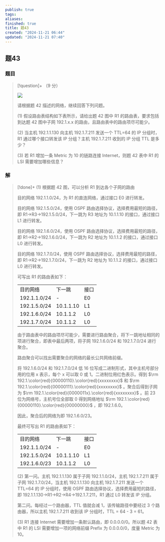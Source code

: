 ```yaml
---
publish: true
tags: 
aliases: 
finished: true
title: 题43
created: "2024-11-21 06:44"
updated: "2024-11-21 07:40"
---
```

## 题43
### 题目
> [!question]+
> （9 分）
> 
> ![](https://pic1.zhimg.com/v2-aa6ef82a9e8a94f0bbb19f6c89e25faa_r.jpg)
> 
> 请根据题 42 描述的网络，继续回答下列问题。
> 
> (1) 假设路由表结构如下表所示，请给出题 42 图中 R1 的路由表，要求包括到达题 42 图中子网 192.1.x.x 的路由，且路由表中的路由项尽可能少。
> 
> (2) 当主机 192.1.1.130 向主机 192.1.7.211 发送一个 TTL=64 的 IP 分组时，R1 通过哪个接口转发该 IP 分组？主机 192.1.7.211 收到的 IP 分组 TTL 是多少？
> 
> (3) 若 R1 增加一条 Metric 为 10 的链路连接 Internet，则题 42 表中 R1 的 LSI 需要增加哪些信息？
### 解
> [!done]+
> (1) 根据题 42 图，可以分析 R1 到达各个子网的路由
> 
> 目的网络 192.1.1.0/24，为 R1 的直连网络，通过接口 E0 进行转发。
> 
> 目的网络 192.1.5.0/24，使用 OSPF 路由选择协议，选择费用最短的路径，即 R1→R3→192.1.5.0/24，下一跳为 R3 地址为 10.1.1.10 的接口，通过接口 L1 进行转发。
> 
> 目的网络 192.1.6.0/24，使用 OSPF 路由选择协议，选择费用最短的路径，即 R1→R2→192.1.6.0/24，下一跳为 R2 地址为 10.1.1.2 的接口，通过接口 L0 进行转发。
> 
> 目的网络 192.1.7.0/24，使用 OSPF 路由选择协议，选择费用最短的路径，即 R1→R2→192.1.7.0/24，下一跳为 R2 地址为 10.1.1.2 的接口，通过接口 L0 进行转发。
> 
> 可写出 R1 的路由表如下：
> 
> <table data-draft-node="block" data-draft-type="table" data-size="normal" data-row-style="normal"><tbody><tr><td>目的网络</td><td>下一跳</td><td>接口</td></tr><tr><td>192.1.1.0/24</td><td>-</td><td>E0</td></tr><tr><td>192.1.5.0/24</td><td>10.1.1.10</td><td>L1</td></tr><tr><td>192.1.6.0/24</td><td>10.1.1.2</td><td>L0</td></tr><tr><td>192.1.7.0/24</td><td>10.1.1.2</td><td>L0</td></tr></tbody></table>
> 
> 由于路由表中的路由项尽可能少，需要进行路由聚合，将下一跳地址相同的项进行聚合，即表中最后两项，将子网 192.1.6.0/24 和 192.1.7.0/24 进行聚合。
> 
> 路由聚合可以找出需要聚合的网络的最长公共网络前缀。
> 
> 将 192.1.6.0/24 和 192.1.7.0/24 低 16 位写成二进制形式，其中主机号部分用的位用 x 表示，每个 x 可以取 0 或 1。二进制位用红色表示。得到 $\rm 192.1.\color{red}{00000110}.\color{red}{xxxxxxxx}$ 和 $\rm 192.1.\color{red}{00000111}.\color{red}{xxxxxxxx}$ 。聚合后得到子网为 $\rm 192.1.\color{red}{0000011x}.\color{red}{xxxxxxxx}$ 。前 23 位为网络号，主机号位全部取 0 得到网络地址 $\rm 192.1.\color{red}{00000110}.\color{red}{00000000}$ ，即 192.1.6.0。
> 
> 因此，聚合后的网络为即 192.1.6.0/23。
> 
> 最终可写出 R1 的路由表如下：
> 
> <table data-draft-node="block" data-draft-type="table" data-size="normal" data-row-style="normal"><tbody><tr><td>目的网络</td><td>下一跳</td><td>接口</td></tr><tr><td>192.1.1.0/24</td><td>-</td><td>E0</td></tr><tr><td>192.1.5.0/24</td><td>10.1.1.10</td><td>L1</td></tr><tr><td>192.1.6.0/23</td><td>10.1.1.2</td><td>L0</td></tr></tbody></table>
> 
> (2) 第一问。主机 192.1.1.130 属于子网 192.1.1.0/24，主机 192.1.7.211 属于子网 192.1.7.0/24，当主机 192.1.1.130 向主机 192.1.7.211 发送一个 TTL=64 的 IP 分组时，使用 OSPF 路由选择协议，选择费用最短的路径，即 192.1.1.130→R1→R2→R4→192.1.7.211，R1 通过 L0 转发该 IP 分组。
> 
> 第二问。每经过一个路由器，TTL 值就会减 1，该传输路径中要经过 3 个路由器，所以主机 192.1.7.211 收到该 IP 分组时，TTL = 64 - 3 = 61。
> 
> (3) R1 连接 Internet 需要增加一条默认路由，即 0.0.0.0/0。所以题 42 表中 R1 的 LSI 需要增加一项的网络前缀 Prefix 为 0.0.0.0/0，度量 Metric 为 10。